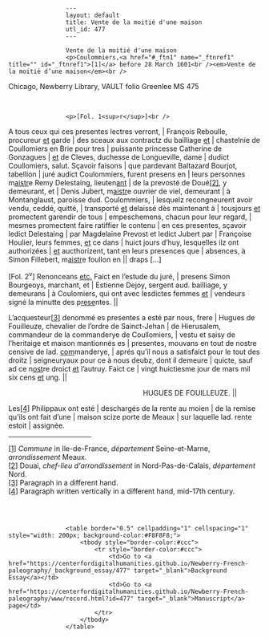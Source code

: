 
                    ---
                    layout: default
                    title: Vente de la moitié d'une maison
                    utl_id: 477
                    ---
                
                    Vente de la moitié d'une maison  
                    <p>Coulommiers,<a href="#_ftn1" name="_ftnref1" title="" id="_ftnref1">[1]</a> before 28 March 1601<br /><em>Vente de la moitié d’une maison</em><br />
Chicago, Newberry Library, VAULT folio Greenlee MS 475</p>
<p> </p>
  
                    <p>[Fol. 1<sup>r</sup>]<br />
A tous ceux qui ces presentes lectres verront, | François Reboulle, procureur <u>et</u> garde | des sceaux aux contractz du bailliage <u>et</u> | chastelnie de Coullomiers en Brie pour tres | puissante princesse Catherine de Gonzagues | <u>et</u> de Cleves, duchesse de Longueville, dame | dudict Coullomiers, salut. Sçavoir faisons | que pardevant Baltazard Bourjot, tabellion | juré audict Coulommiers, furent presens en | leurs personnes m<u>aistr</u>e Remy Delestaing, lieuten<u>ant</u> | de la prevosté de Doué<a href="#_ftn2" name="_ftnref2" title="" id="_ftnref2">[2]</a>, y demeurant, et | Denis Jubert, m<u>aistr</u>e ouvrier de viel, demeurant | à Montanglaust, paroisse dud. Coulommiers, | lesquelz recongneurent avoir vendu, ceddé, quitté, | transporté <u>et</u> delaissé dès maintenant à | tousjours <u>et</u> promectent garendir de tous | empeschemens, chacun pour leur regard, | mesmes promectent faire ratiffier le contenu | en ces presentes, sçavoir ledict Delestaing | par Magdelaine Prevost et ledict Jubert par | Françoise Houlier, leurs femmes, <u>et</u> ce dans | huict jours d’huy, lesquelles ilz ont authorizées | <u>et</u> aucthorizent, tant en leurs presences que | absences, à Simon Fillebert, m<u>aistr</u>e foullon en || draps […]</p>
<p>[Fol. 2<sup>v</sup>] Renonceans <u>etc.</u> Faict en l’estude du juré, | presens Simon Bourgeoys, marchant, et | Estienne Dejoy, sergent aud. bailliage, y demeurans | à Coulomiers, qui ont avec lesdictes femmes <u>et</u> | vendeurs signé la minutte des p<u>rese</u>ntes. ||</p>
<p>L’acquesteur<a href="#_ftn3" name="_ftnref3" title="" id="_ftnref3">[3]</a> denommé es presentes a esté par nous, frere | Hugues de Fouilleuze, chevalier de l’ordre de Sainct-Jehan | de Hierusalem, commandeur de la commanderye de Coullomiers, | vestu et saisy de l’heritaige et maison mantionnés es | presentes, mouvans en tout de nostre censive de lad. <u>com</u>manderye, | aprés qu’il nous a satisfaict pour le tout des droitz | seigneuryaux pour ce à nous deubz, dont il demeure | quicte, sauf ad ce n<u>ost</u>re droict <u>et</u> l’autruy. Faict ce | vingt huictiesme jour de mars mil six cens <u>et</u> ung. ||</p>
<p align="right">HUGUES DE FOUILLEUZE. ||            </p>
<p>Les<a href="#_ftn4" name="_ftnref4" title="" id="_ftnref4">[4]</a> Philippaux ont esté | deschargés de la rente au moien | de la remise qu’ils ont fait d’une | maison scize porte de Meaux | sur laquelle lad. rente estoit | assignée.</p>
<div>
<hr align="left" size="1" width="33%" /><div id="ftn1"><a href="#_ftnref1" name="_ftn1" title="" id="_ftn1">[1]</a> <em>Commune </em>in Ile-de-France, <em>département</em> Seine-et-Marne, <em>arrondissement</em> Meaux.</div>
<div id="ftn2"><a href="#_ftnref2" name="_ftn2" title="" id="_ftn2">[2]</a> Douai, <em>chef-lieu d'arrondissement </em>in Nord-Pas-de-Calais, <em>département</em> Nord.</div>
<div id="ftn3"><a href="#_ftnref3" name="_ftn3" title="" id="_ftn3">[3]</a> Paragraph in a different hand.</div>
<div id="ftn4"><a href="#_ftnref4" name="_ftn4" title="" id="_ftn4">[4]</a> Paragraph written vertically in a different hand, mid-17th century.
<p> </p>
</div>
</div>

                    
                     
                    <table border="0.5" cellpadding="1" cellspacing="1" style="width: 200px; background-color:#F8F8F8;">
                        <tbody style="border-color:#ccc">
                            <tr style="border-color:#ccc">
                                <td>Go to <a href="https://centerfordigitalhumanities.github.io/Newberry-French-paleography/_background_essay/477" target="_blank">Background Essay</a></td>
                                <td>Go to <a href="https://centerfordigitalhumanities.github.io/Newberry-French-paleography/www/record.html?id=477" target="_blank">Manuscript</a> page</td>
                            </tr>
                        </tbody>
                    </table>
                     
                
                
